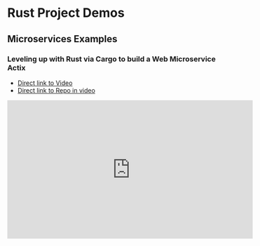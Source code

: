 # Rust Project Demos


## Microservices Examples

### Leveling up with Rust via Cargo to build a Web Microservice Actix

* [Direct link to Video](https://youtu.be/SHuYbrZW-zg)
* [Direct link to Repo in video](https://github.com/nogibjj/hello-rust-template-example)

<iframe width="560" height="315" src="https://www.youtube.com/embed/SHuYbrZW-zg" title="YouTube video player" frameborder="0" allow="accelerometer; autoplay; clipboard-write; encrypted-media; gyroscope; picture-in-picture; web-share" allowfullscreen></iframe>

